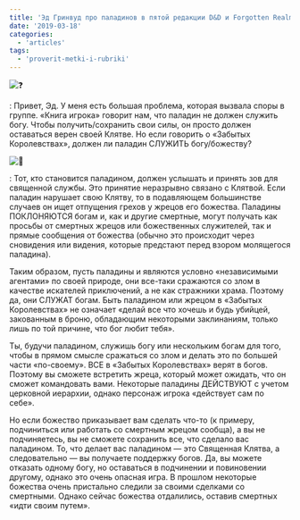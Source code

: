 ```yaml
---
title: 'Эд Гринвуд про паладинов в пятой редакции D&D и Forgotten Realms'
date: '2019-03-18'
categories:
  - 'articles'
tags:
  - 'proverit-metki-i-rubriki'
---
```


![❓](https://vk.com/emoji/e/e29d93.png)

: Привет, Эд. У меня есть большая проблема, которая вызвала споры в группе. «Книга игрока» говорит нам, что паладин не должен служить богу. Чтобы получить/сохранить свои силы, он просто должен оставаться верен своей Клятве. Но если говорить о «Забытых Королевствах», должен ли паладин СЛУЖИТЬ богу/божеству?

![🧙](https://vk.com/emoji/e/f09fa799.png)

: Тот, кто становится паладином, должен услышать и принять зов для священной службы. Это принятие неразрывно связано с Клятвой. Если паладин нарушает свою Клятву, то в подавляющем большинстве случаев он ищет отпущения грехов у жрецов его божества. Паладины ПОКЛОНЯЮТСЯ богам и, как и другие смертные, могут получать как просьбы от смертных жрецов или божественных служителей, так и прямые сообщения от божества (обычно это происходит через сновидения или видения, которые предстают перед взором молящегося паладина).

Таким образом, пусть паладины и являются условно «независимыми агентами» по своей природе, они все-таки сражаются со злом в качестве искателей приключений, а не как стражники храма. Поэтому да, они СЛУЖАТ богам. Быть паладином или жрецом в «Забытых Королевствах» не означает «делай все что хочешь и будь убийцей, закованным в броню, обладающим некоторыми заклинаниям, только лишь по той причине, что бог любит тебя».

Ты, будучи паладином, служишь богу или нескольким богам для того, чтобы в прямом смысле сражаться со злом и делать это по большей части «по-своему». ВСЕ в «Забытых Королевствах» верят в богов. Поэтому вы сможете встретить жреца, который может ожидать, что он сможет командовать вами. Некоторые паладины ДЕЙСТВУЮТ с учетом церковной иерархии, однако персонаж игрока «действует сам по себе».

Но если божество приказывает вам сделать что-то (к примеру, подчиниться или работать со смертным жрецом сообща), а вы не подчиняетесь, вы не сможете сохранить все, что сделало вас паладином. То, что делает вас паладином — это Священная Клятва, а следовательно — вы получаете поддержку богов. Да, вы можете отказать одному богу, но оставаться в подчинении и повиновении другому, однако это очень опасная игра. В прошлом некоторые божества очень пристально следили за своими сделками со смертными. Однако сейчас божества отдалились, оставив смертных «идти своим путем».
